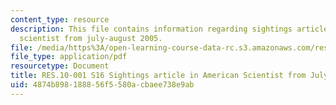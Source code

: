```yaml
---
content_type: resource
description: This file contains information regarding sightings article in american
  scientist from july-august 2005.
file: /media/https%3A/open-learning-course-data-rc.s3.amazonaws.com/res-10-001-making-science-and-engineering-pictures-a-practical-guide-to-presenting-your-work-spring-2016/4874b898188856f5580acbaee738e9ab_MITRES_10_001S16_JulyAug05.pdf
file_type: application/pdf
resourcetype: Document
title: RES.10-001 S16 Sightings article in American Scientist from July-August 2005
uid: 4874b898-1888-56f5-580a-cbaee738e9ab
---
```

